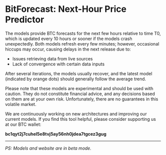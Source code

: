 # BitForecast: Next-Hour Price Predictor

The models provide BTC forecasts for the next few hours relative to time T0, which is updated every 10 hours or sooner if the models crash unexpectedly. Both models refresh every few minutes; however, occasional hiccups may occur, causing delays in the next release due to:

<ul>
    <li>Issues retrieving data from live sources</li>
    <li>Lack of convergence with certain data inputs</li>
</ul>
 
After several iterations, the models usually recover, and the latest model (indicated by orange dots) should generally follow the average trend.

Please note that these models are experimental and should be used with caution. They do not constitute financial advice, and any decisions based on them are at your own risk. Unfortunately, there are no guarantees in this volatile market.

We are continuously working on new architectures and improving our current models. If you find this tool helpful, please consider supporting us at our BTC wallet: 

**bc1qyt2j7cuhel5e8tvj5ay56nh0jdea7tgcez3gug**

___

*PS: Models and website are in beta mode.*
